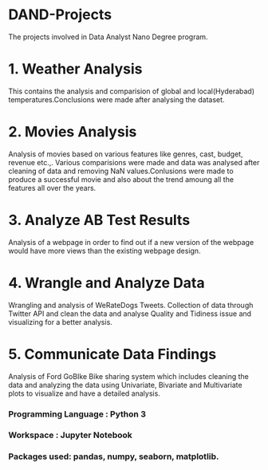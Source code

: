 # DAND-Projects
The projects involved in Data Analyst Nano Degree program.

# 1. Weather Analysis
  This contains the analysis and comparision of global and local(Hyderabad) temperatures.Conclusions were made after analysing the dataset.
  
  
# 2. Movies Analysis
  Analysis of movies based on various features like genres, cast, budget, revenue etc.,. Various comparisions were made and data was analysed after cleaning of data and removing NaN values.Conlusions were made to produce a successful movie and also about the trend amoung all the features all over the years.
  
  
 # 3. Analyze AB Test Results
  Analysis of a webpage in order to find out if a new version of the webpage would have more views than the existing webpage design. 
  
 # 4. Wrangle and Analyze Data
  Wrangling and analysis of WeRateDogs Tweets. Collection of data through Twitter API and clean the data and analyse Quality and Tidiness issue and visualizing for a better analysis.
 
 
 # 5. Communicate Data Findings
   Analysis of Ford GoBIke Bike sharing system which includes cleaning the data and analyzing the data using Univariate, Bivariate and Multivariate plots to visualize and have a detailed analysis.
 
    
  ### Programming Language : Python 3
  
  ### Workspace  : Jupyter Notebook
  
  ### Packages used: pandas, numpy, seaborn, matplotlib.

